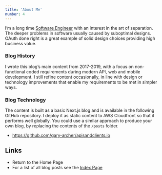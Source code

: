```yaml
---
title: 'About Me'
number: 4
---
```


I’m a long time [Software Engineer](https://www.linkedin.com/in/gary-archer-6b3613153/) with an interest in the art of separation. The deeper problems in software usually caused by suboptimal designs. OAuth done right is a great example of solid design choices providing high business value.

### Blog History

I wrote this blog’s main content from 2017-2019, with a focus on non-functional coded requirements during modern API, web and mobile development. I still refine content occasionally, in line with design or technology improvements that enable my requirements to be met in simpler ways.

### Blog Technology

The content is built as a basic Next.js blog and is available in the following GitHub repository. I deploy it as static content to AWS Cloudfront so that it performs well globally. You could use a similar approach to produce your own blog, by replacing the contents of the `/posts` folder.

- https://github.com/gary-archer/apisandclients.io

## Links

- Return to the Home Page
- For a list of all blog posts see the [Index Page](/posts/index)